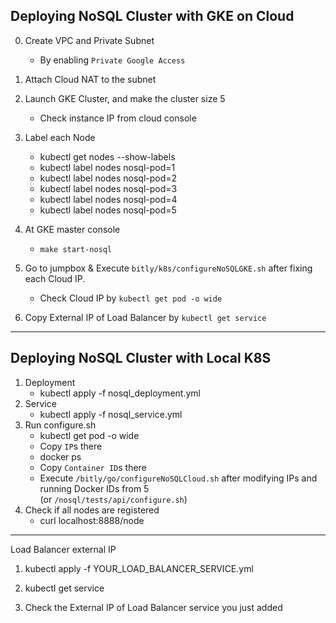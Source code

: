 
## Deploying NoSQL Cluster with GKE on Cloud
0. Create VPC and Private Subnet
    - By enabling `Private Google Access`

0. Attach Cloud NAT to the subnet

0. Launch GKE Cluster, and make the cluster size 5
    - Check instance IP from cloud console

1. Label each Node
	- kubectl get nodes --show-labels
	- kubectl label nodes <your-first-node> nosql-pod=1
	- kubectl label nodes <your-second-node> nosql-pod=2
	- kubectl label nodes <your-third-node> nosql-pod=3
	- kubectl label nodes <your-fourth-node> nosql-pod=4
	- kubectl label nodes <your-fifth-node> nosql-pod=5

2. At GKE master console
	- `make start-nosql`
	
3. Go to jumpbox & Execute `bitly/k8s/configureNoSQLGKE.sh` after fixing each Cloud IP.
    - Check Cloud IP by `kubectl get pod -o wide`

4. Copy External IP of Load Balancer by `kubectl get service`

______________________________________________

## Deploying NoSQL Cluster with Local K8S
1. Deployment
    - kubectl apply -f nosql_deployment.yml
2. Service
    - kubectl apply -f nosql_service.yml
3. Run configure.sh
    - kubectl get pod -o wide
    - Copy `IP`s there
    - docker ps
    - Copy `Container ID`s there
    - Execute `/bitly/go/configureNoSQLCloud.sh` after modifying IPs and running Docker IDs from 5   
    (or `/nosql/tests/api/configure.sh`)
4. Check if all nodes are registered
    - curl localhost:8888/node
______________________________________________

Load Balancer external IP
1. kubectl apply -f YOUR_LOAD_BALANCER_SERVICE.yml

2. kubectl get service

3. Check the External IP of Load Balancer service you just added